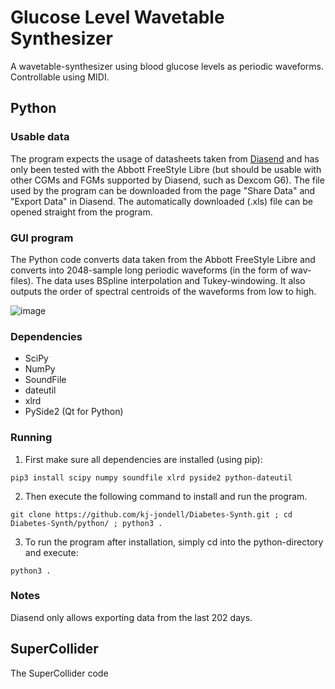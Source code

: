 # Glucose Level Wavetable Synthesizer
A wavetable-synthesizer using blood glucose levels as periodic waveforms. Controllable using MIDI.

## Python
### Usable data
The program expects the usage of datasheets taken from [Diasend](https://www.diasend.com/) and has only been tested with the Abbott FreeStyle Libre (but should be usable with other CGMs and FGMs supported by Diasend, such as Dexcom G6). The file used by the program can be downloaded from the page "Share Data" and "Export Data" in Diasend. The automatically downloaded (.xls) file can be opened straight from the program.

### GUI program
The Python code converts data taken from the Abbott FreeStyle Libre and converts into 2048-sample long periodic waveforms (in the form of wav-files). The data uses BSpline interpolation and Tukey-windowing. It also outputs the order of spectral centroids of the waveforms from low to high.

![image](https://user-images.githubusercontent.com/30523857/84592134-968baf00-ae43-11ea-9e0a-e377a076c4a4.png)

### Dependencies
* SciPy
* NumPy
* SoundFile
* dateutil
* xlrd
* PySide2 (Qt for Python)

### Running
1. First make sure all dependencies are installed (using pip):
```
pip3 install scipy numpy soundfile xlrd pyside2 python-dateutil
```
2. Then execute the following command to install and run the program. 
```
git clone https://github.com/kj-jondell/Diabetes-Synth.git ; cd Diabetes-Synth/python/ ; python3 .
```
3. To run the program after installation, simply cd into the python-directory and execute:
```
python3 .
```
<!-- ### Release page -->

### Notes
Diasend only allows exporting data from the last 202 days.

## SuperCollider
The SuperCollider code 

